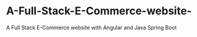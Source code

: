 # A-Full-Stack-E-Commerce-website-
A Full Stack E-Commerce website with Angular and Java Spring Boot
